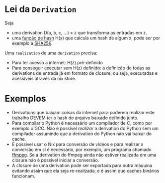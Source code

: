 # Lei da `Derivation`

Seja
- uma derivation D(a, b, c, ...) = z que transforma as entradas em z.
- uma [função de hash](https://pt.wikipedia.org/wiki/Fun%C3%A7%C3%A3o_hash) H(x) que calcula um hash de algum x, pode ser por exemplo a [SHA256](https://pt.wikipedia.org/wiki/SHA-2).

Uma `realization` de uma `derivation` precisa:

- Para ter acesso a internet: H(z) pré-definido
- Para conseguir executar sem H(z) definido: a definição de todas as derivations de entrada já em formato de closure, ou seja, executadas e acessíveis através da nix store.

# Exemplos

- Derivations que baixam coisas da internet para poderem realizar este trabalho DEVEM ter o hash do arquivo baixado definido junto.
- Para compilar o Python é necessário um compilador de C, como por exemplo o GCC. Não é possível *realizar* a derivation do Python sem um compilador assumindo que a derivation do Python não vai baixar do cache.
- É possível usar o Nix para conversão de vídeos e para realizar a conversão em sí é necessário, por exemplo, um programa chamado [ffmpeg](https://ffmpeg.org/). Se a derivation do ffmpeg ainda não estiver realizada em uma closure não é possível iniciar a conversão.
- A closure de uma derivation pode ser exportada para outra máquina evitando assim que ela seja re-realizada, e é assim que caches binários funcionam.
